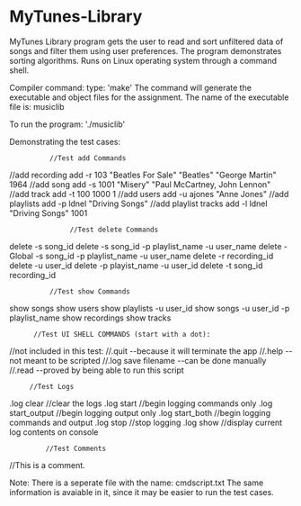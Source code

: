 # MyTunes-Library
MyTunes Library program gets the user to read and sort unfiltered data of songs and filter them using user preferences. The program demonstrates sorting algorithms. Runs on Linux operating system through a command shell.

Compiler command: 
	 type: 'make'
	 The command will generate the executable and object files for the
	 assignment.
	 The name of the executable file is: musiclib

To run the program:
       	 './musiclib'

Demonstrating the test cases:

	      	  //Test add Commands
//add recording
add -r 103 "Beatles For Sale" "Beatles" "George Martin" 1964
//add song
add -s 1001 "Misery" "Paul McCartney, John Lennon"
//add track
add -t 100 1000 1
//add users
add -u ajones "Anne Jones"
//add playlists
add -p ldnel "Driving Songs"
//add playlist tracks
add -l ldnel "Driving Songs" 1001 

       	     	   //Test delete Commands
delete -s song_id
delete -s song_id -p playlist_name -u user_name 
delete -Global -s song_id -p playlist_name -u user_name
delete -r recording_id 
delete -u user_id
delete -p playist_name -u user_id 
delete -t song_id recording_id

       	  	  //Test show Commands
show songs
show users
show playlists -u user_id
show songs -u user_id -p playlist_name
show recordings
show tracks

		  //Test UI SHELL COMMANDS (start with a dot):
//not included in this test:
//.quit --because it will terminate the app
//.help --not meant to be scripted
//.log save filename --can be done manually
//.read --proved by being able to run this script

		 //Test Logs
.log clear //clear the logs
.log start //begin logging commands only
.log start_output //begin logging output only
.log start_both  //begin logging commands and output
.log stop //stop logging
.log show //display current log contents on console

     	  	 //Test Comments
//This is a comment.


Note: There is a seperate file with the name: cmdscript.txt
The same information is avaiable in it, since it may be easier to run the test
cases. 
